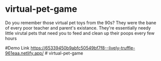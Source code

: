 ﻿# virtual-pet-game
Do you remember those virtual pet toys from the 90s? They were the bane of every poor teacher and parent's existance. They're essentially needy little virutal pets that need you to feed and clean up their poops every few hours



#Demo Link 
https://65339450b9abfc50549bf7f8--lively-truffle-961eaa.netlify.app/
#   v i r t u a l - p e t - g a m e  
 